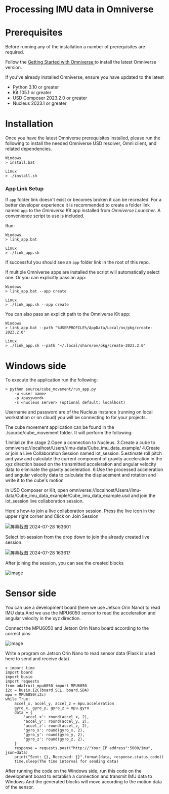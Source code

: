 # Processing IMU data in Omniverse


# Prerequisites
Before running any of the installation a number of prerequisites are required.

Follow the [Getting Started with Omniverse ](https://www.nvidia.com/en-us/omniverse/download/) to install the latest Omniverse version.

If you've already installed Omniverse, ensure you have updated to the latest

* Python 3.10 or greater
* Kit 105.1 or greater
* USD Composer 2023.2.0 or greater
* Nucleus 2023.1 or greater


# Installation

Once you have the latest Omniverse prerequisites installed, please run the following to install the needed Omniverse USD resolver, Omni client, and related dependencies.

```
Windows
> install.bat
```
```
Linux
> ./install.sh
```


### App Link Setup

If `app` folder link doesn't exist or becomes broken it can be recreated. For a better developer experience it is recommended to create a folder link named `app` to the *Omniverse Kit* app installed from *Omniverse Launcher*. A convenience script to use is included.

Run:

```
Windows
> link_app.bat
```
```
Linux
> ./link_app.sh
```


If successful you should see an `app` folder link in the root of this repo.

If multiple Omniverse apps are installed the script will automatically select one. Or you can explicitly pass an app:

```
Windows
> link_app.bat --app create
```
```
Linux
> ./link_app.sh --app create
```

You can also pass an explicit path to the Omniverse Kit app:

```
Windows
> link_app.bat --path "%USERPROFILE%/AppData/Local/ov/pkg/create-2023.2.0"
```
```
Linux
> ./link_app.sh --path "~/.local/share/ov/pkg/create-2023.2.0"
```

# Windows side

To execute the application run the following:
```
> python source/cube_movement/run_app.py
    -u <user name>
    -p <password>
    -s <nucleus server> (optional default: localhost)
```

Username and password are of the Nucleus instance (running on local workstation or on cloud) you will be connecting to for your projects.

The cube movement application can be found in the ./source/cube_movement folder. It will perform the following:

1.Initialize the stage
2.Open a connection to Nucleus.
3.Create a cube to omniverse://localhost/Users/<Username>/imu-data/Cube_imu_data_example/
4.Create or join a Live Collaboration Session named iot_session.
5.estimate roll pitch and yaw and calculate the current component of gravity acceleration in the xyz direction based on the transmitted acceleration and angular velocity data to eliminate the gravity acceleration.
6.Use the processed acceleration and angular velocity data to calculate the displacement and rotation and write it to the cube's motion

In USD Composer or Kit, open omniverse://localhost/Users/<Username>/imu-data/Cube_imu_data_example/Cube_imu_data_example.usd and join the iot_session live collaboration session.

Here's how-to join a live collaboration session. Press the live icon in the upper right corner and Click on Join Session

![屏幕截图 2024-07-28 163601](https://github.com/user-attachments/assets/07399f03-1268-428b-8e89-ce990acc9756)

Select iot-session from the drop down to join the already created live session.

![屏幕截图 2024-07-28 163617](https://github.com/user-attachments/assets/3b4fd994-1946-495d-85d8-d97e837a0911)

After joining the session, you can see the created blocks

![image](https://github.com/user-attachments/assets/ddd69fee-40e0-40dd-9a5f-bc2a057431a4)


# Sensor side

You can use a development board (here we use Jetson Orin Nano) to read IMU data.And we use the MPU6050 sensor to read the acceleration and angular velocity in the xyz direction.

Connect the MPU6050 and Jetson Orin Nano board according to the correct pins

![image](https://github.com/user-attachments/assets/88bb0fd6-ed0b-4097-afc1-fa7add2e1b86)

Write a program on Jetson Orin Nano to read sensor data (Flask is used here to send and receive data)
```
> import time
import board
import busio
import requests
from adafruit_mpu6050 import MPU6050
i2c = busio.I2C(board.SCL, board.SDA)
mpu = MPU6050(i2c)
while True:
    accel_x, accel_y, accel_z = mpu.acceleration
    gyro_x, gyro_y, gyro_z = mpu.gyro
    data = {
        'accel_x': round(accel_x, 2),
        'accel_y': round(accel_y, 2),
        'accel_z': round(accel_z, 2),
        'gyro_x': round(gyro_x, 2),
        'gyro_y': round(gyro_y, 2),
        'gyro_z': round(gyro_z, 2),
    }
    response = requests.post("http://"Your IP address":5000/imu", json=data)
    print("Sent: {}, Received: {}".format(data, response.status_code))
    time.sleep(The time interval for sending data)
```

After running the code on the Windows side, run this code on the development board to establish a connection and transmit IMU data to Windows.And the generated blocks will move according to the motion data of the sensor.




